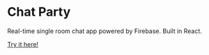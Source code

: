 # Chat Party
 Real-time single room chat app powered by Firebase. Built in React. 

[Try it here!](https://bensparkscode.github.io/chat-party/)

